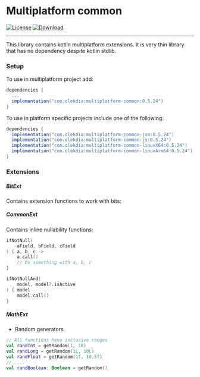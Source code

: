 # Multiplatform common

[![License](https://img.shields.io/badge/License-Apache%202.0-blue.svg)](https://opensource.org/licenses/Apache-2.0) 
[ ![Download](https://api.bintray.com/packages/olekdia/olekdia/multiplatform-common/images/download.svg?version=0.5.25) ](https://bintray.com/olekdia/olekdia/multiplatform-common/0.5.25/link)

---

This library contains kotlin multiplatform extensions.
It is very thin library that has no dependency despite kotlin stdlib.

### Setup

To use in multiplatform project add:

```gradle
dependencies {
  ...
  implementation("com.olekdia:multiplatform-common:0.5.24")
}
```

To use in platform specific projects include one of the following:
```gradle
dependencies {
  implementation("com.olekdia:multiplatform-common-jvm:0.5.24")
  implementation("com.olekdia:multiplatform-common-js:0.5.24")
  implementation("com.olekdia:multiplatform-common-linuxX64:0.5.24")
  implementation("com.olekdia:multiplatform-common-linuxArm64:0.5.24")
}
```

### Extensions

##### BitExt
Contains extension functions to work with bits:

##### CommonExt
Contains inline nullability functions:
```kotlin
ifNotNull(
    aField, bField, cField
) { a, b, c ->
    a.call()
    // Do something with a, b, c
}

ifNotNullAnd(
    model, model?.isActive
) { model
    model.call()
}
```

##### MathExt
* Random generators
```kotlin
// All functions have inclusive ranges
val randInt = getRandom(1, 10)
val randLong = getRandom(1L, 10L) 
val randFloat = getRandom(1f, 10.5f)
// ....
val randBoolean: Boolean = getRandom()
```
